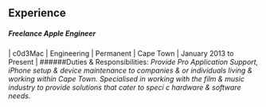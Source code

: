## Experience

##### Freelance Apple Engineer
| c0d3Mac | Engineering | Permanent | Cape Town |
    January 2013 to Present |
######Duties & Responsibilities: 
*Provide Pro Application Support, iPhone setup & device maintenance to companies & or individuals living & working within Cape Town. Specialised in working with the  film & music industry to provide solutions that cater to speci c hardware & software needs.*
